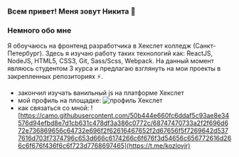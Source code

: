 ### Всем привет! Меня зовут Никита 👋

### Немного обо мне
Я обоучаюсь на фронтенд разработчика в Хекслет колледж (Санкт-Петербург). Здесь я изучаю работу таких технологий как: ReactJS, NodeJS, HTML5, CSS3, Git, Sass/Scss, Webpack. На данный момент являюсь студентом 3 курса и предлагаю взглянуть на мои проекты в закрепленных репозиториях ⚡.

- закончил изучать ванильный js на платформе Хекслет
- мой профиль на площадке: ![профиль Хекслет](https://ru.hexlet.io/u/user-7373843896b69e80)
- как связаться со мной: ![https://camo.githubusercontent.com/50b444e660fc6ddaf5c93ae8e34576d94efbd8e7d1cb631c478df3a386c0772c/68747470733a2f2f696d672e736869656c64732e696f2f62616467652f2d67656f5f7269642d5377616d703f7374796c653d666c6174266c6f676f3d54656c656772616d266c6f676f436f6c6f723d7768697465](https://t.me/kozlovjr)
<!--
**nikitakozlovjr/nikitakozlovjr** is a ✨ _special_ ✨ repository because its `README.md` (this file) appears on your GitHub profile.

Here are some ideas to get you started:

- 🔭 I’m currently working on ...
- 🌱 I’m currently learning ...
- 👯 I’m looking to collaborate on ...
- 🤔 I’m looking for help with ...
- 💬 Ask me about ...
- 📫 How to reach me: ...
- 😄 Pronouns: ...
- ⚡ Fun fact: ...
-->
